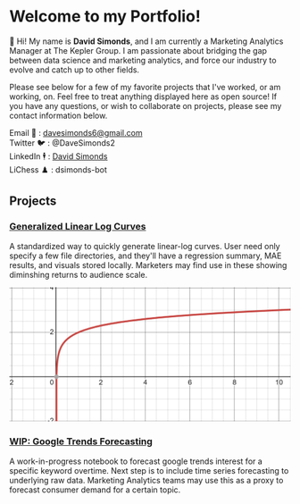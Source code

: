 # Welcome to my Portfolio! 

👋 Hi! My name is **David Simonds**, and I am currently a Marketing Analytics Manager at The Kepler Group. I am passionate about bridging the gap between data science and marketing analytics, and force our industry to evolve and catch up to other fields. 

Please see below for a few of my favorite projects that I've worked, or am working, on. Feel free to treat anything displayed here as open source! If you have any questions, or wish to collaborate on projects, please see my contact information below. 

Email 📧 : davesimonds6@gmail.com <br/>
Twitter 🐦 : @DaveSimonds2 <br/>
LinkedIn 🕴️ : [David Simonds](https://www.linkedin.com/in/david-simonds-440010117/) <br/>
LiChess ♟️ : dsimonds-bot <br/>

## Projects

### [Generalized Linear Log Curves](https://github.com/dsimonds-bot/generalized-yield-curves)
A standardized way to quickly generate linear-log curves. User need only specify a few file directories, and they'll have a regression summary, MAE results, and visuals stored locally. Marketers may find use in these showing diminshing returns to audience scale.

![Linear-Log Curve](https://github.com/dsimonds-bot/dsimonds-bot.github.io/blob/main/docs/assets/linear-log-curve.PNG)

### [WIP: Google Trends Forecasting](https://github.com/dsimonds-bot/google-trends-machine-learning)
A work-in-progress notebook to forecast google trends interest for a specific keyword overtime. Next step is to include time series forecasting to underlying raw data. Marketing Analytics teams may use this as a proxy to forecast consumer demand for a certain topic. 

